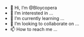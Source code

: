 - 👋 Hi, I’m @Bloycopera
- 👀 I’m interested in ...
- 🌱 I’m currently learning ...
- 💞️ I’m looking to collaborate on ...
- 📫 How to reach me ...

<!---
Bloycopera/Bloycopera is a ✨ special ✨ repository because its `README.md` (this file) appears on your GitHub profile.
You can click the Preview link to take a look at your changes.
--->
